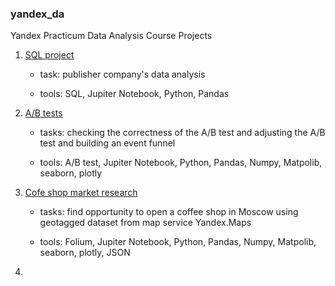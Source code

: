 ### yandex_da
Yandex Practicum Data Analysis Course Projects

1. [SQL project](https://github.com/ikashkovskiy/yandex_da/blob/main/sql_final_kashkovskiy_54.ipynb)

    - task: publisher company's data analysis
    
    - tools: SQL, Jupiter Notebook, Python, Pandas

2. [A/B tests](https://github.com/ikashkovskiy/yandex_da/blob/main/ab_test_shop.ipynb)
   
   - tasks: checking the correctness of the A/B test and adjusting the A/B test and building an event funnel
  
   - tools: A/B test, Jupiter Notebook, Python, Pandas, Numpy, Matpolib, seaborn, plotly
5. [Cofe shop market research]()
   - tasks: find opportunity to open a coffee shop in Moscow using geotagged dataset from map service Yandex.Maps
  
   - tools: Folium, Jupiter Notebook, Python, Pandas, Numpy, Matpolib, seaborn, plotly, JSON
7.
